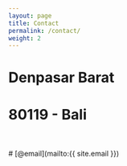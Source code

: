 ```yaml
---
layout: page
title: Contact
permalink: /contact/
weight: 2
---
```


# Denpasar Barat
# 80119 - Bali
<br>
<br>
# [@email](mailto:{{ site.email }})